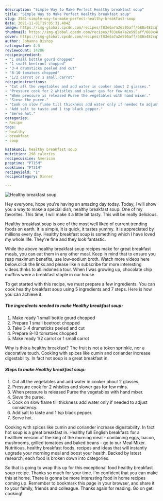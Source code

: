 ```yaml
---
description: "Simple Way to Make Perfect Healthy breakfast soup"
title: "Simple Way to Make Perfect Healthy breakfast soup"
slug: 2581-simple-way-to-make-perfect-healthy-breakfast-soup
date: 2021-11-01T19:05:31.404Z
image: https://img-global.cpcdn.com/recipes/f83e6a7a2e595aff/680x482cq70/healthy-breakfast-soup-recipe-main-photo.jpg
thumbnail: https://img-global.cpcdn.com/recipes/f83e6a7a2e595aff/680x482cq70/healthy-breakfast-soup-recipe-main-photo.jpg
cover: https://img-global.cpcdn.com/recipes/f83e6a7a2e595aff/680x482cq70/healthy-breakfast-soup-recipe-main-photo.jpg
author: Johanna Bishop
ratingvalue: 4.6
reviewcount: 14286
recipeingredient:
- "1 small bottle gourd chopped"
- "1 small beetroot chopped"
- "3-4 drumsticks peeled and cut"
- "8-10 tomatoes chopped"
- "1/2 carrot or 1 small carrot"
recipeinstructions:
- "Cut all the vegetables and add water in cooker about 2 glasses."
- "Pressure cook for 2 whistles and slower gas for few mins."
- "When pressure is released Puree the vegetables with hand mixer."
- "Sieve the puree."
- "Cook on slow flame till thickness add water only if needed to adjust consistency."
- "Add salt to taste and 1 tsp black pepper."
- "Serve hot."
categories:
- Recipe
tags:
- healthy
- breakfast
- soup

katakunci: healthy breakfast soup 
nutrition: 298 calories
recipecuisine: American
preptime: "PT15M"
cooktime: "PT31M"
recipeyield: "1"
recipecategory: Dinner

---
```



![Healthy breakfast soup](https://img-global.cpcdn.com/recipes/f83e6a7a2e595aff/680x482cq70/healthy-breakfast-soup-recipe-main-photo.jpg)

Hey everyone, hope you're having an amazing day today. Today, I will show you a way to make a special dish, healthy breakfast soup. One of my favorites. This time, I will make it a little bit tasty. This will be really delicious.

Healthy breakfast soup is one of the most well liked of current trending foods on earth. It is simple, it is quick, it tastes yummy. It is appreciated by millions every day. Healthy breakfast soup is something which I have loved my whole life. They're fine and they look fantastic.

While the above healthy breakfast soup recipes make for great breakfast meals, you can eat them in any other meal. Keep in mind that to ensure you reap maximum benefits, use low-sodium broth. Watch more videos here below.click the links.and please like n subscribe for more interesting videos.thnks to all.indonesia tour. When I was growing up, chocolate chip muffins were a breakfast staple in our house.


To get started with this recipe, we must prepare a few ingredients. You can cook healthy breakfast soup using 5 ingredients and 7 steps. Here is how you can achieve it.

<!--inarticleads1-->

##### The ingredients needed to make Healthy breakfast soup:

1. Make ready 1 small bottle gourd chopped
1. Prepare 1 small beetroot chopped
1. Take 3-4 drumsticks peeled and cut
1. Prepare 8-10 tomatoes chopped
1. Make ready 1/2 carrot or 1 small carrot


Why is this a healthy breakfast? The fruit is not a token sprinkle, nor a decorative touch. Cooking with spices like cumin and coriander increase digestability. In fact hot soup is a great breakfast in. 

<!--inarticleads2-->

##### Steps to make Healthy breakfast soup:

1. Cut all the vegetables and add water in cooker about 2 glasses.
1. Pressure cook for 2 whistles and slower gas for few mins.
1. When pressure is released Puree the vegetables with hand mixer.
1. Sieve the puree.
1. Cook on slow flame till thickness add water only if needed to adjust consistency.
1. Add salt to taste and 1 tsp black pepper.
1. Serve hot.


Cooking with spices like cumin and coriander increase digestability. In fact hot soup is a great breakfast in. Healthy full English breakfast: for a healthier version of the king of the morning meal - combining eggs, bacon, mushrooms, grilled tomatoes and baked beans - go to our Meal Mixer. Nutritious, healthy breakfast foods, recipes and ideas that will instantly upgrade your morning meal and boost your health. Backed by latest research, each food is broken down into categories. 

So that is going to wrap this up for this exceptional food healthy breakfast soup recipe. Thanks so much for your time. I'm confident that you can make this at home. There is gonna be more interesting food in home recipes coming up. Remember to bookmark this page in your browser, and share it to your family, friends and colleague. Thanks again for reading. Go on get cooking!
